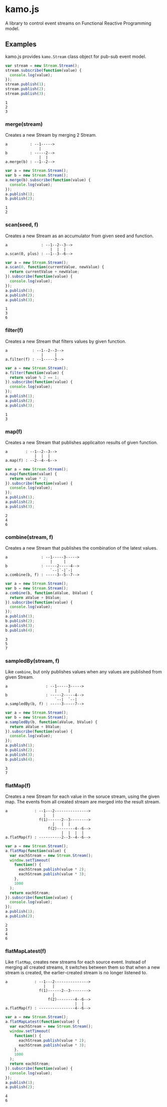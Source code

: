 # kamo.js
A library to control event streams on Functional Reactive Programming model.

## Examples
kamo.js provides `kamo.Stream` class object for pub-sub event model.

```js
var stream = new Stream.Stream();
stream.subscribe(function(value) {
  console.log(value);
});
stream.publish(1);
stream.publish(2);
stream.publish(3);
```

```
1
2
3
```

### merge(stream)
Creates a new Stream by merging 2 Stream.

```
a          : --1----->
               |
b          : -----2-->
               |  |
a.merge(b) : --1--2-->
```

```js
var a = new Stream.Stream();
var b = new Stream.Stream();
a.merge(b).subscribe(function(value) {
  console.log(value);
});
a.publish(1);
b.publish(2);
```

```
1
2
```

### scan(seed, f)
Creates a new Stream as an accumulator from given seed and function.

```
a               : --1--2--3-->
                    |  |  |
a.scan(0, plus) : --1--3--6-->
```

```js
var a = new Stream.Stream();
a.scan(0, function(currentValue, newValue) {
  return currentValue + newValue;
}).subscribe(function(value) {
  console.log(value);
});
a.publish(1);
a.publish(2);
a.publish(3);
```

```
1
3
6
```

### filter(f)
Creates a new Stream that filters values by given function.

```
a           : --1--2--3-->
                |     |
a.filter(f) : --1-----3-->
```

```js
var a = new Stream.Stream();
a.filter(function(value) {
  return value % 2 == 1;
}).subscribe(function(value) {
  console.log(value);
});
a.publish(1);
a.publish(2);
a.publish(3);
```

```
1
3
```

### map(f)
Creates a new Stream that publishes applicaiton results of given function.

```
a        : --1--2--3-->
             |  |  |
a.map(f) : --2--4--6-->
```

```js
var a = new Stream.Stream();
a.map(function(value) {
  return value * 2;
}).subscribe(function(value) {
  console.log(value);
});
a.publish(1);
a.publish(2);
a.publish(3);
```

```
2
4
6
```

### combine(stream, f)
Creates a new Stream that publishes the combination of the latest values.

```
a               : --1-----3----->
                    |     |
b               : -----2-----4-->
                    `--|`-|`-|
a.combine(b, f) : -----3--5--7-->
```

```js
var a = new Stream.Stream();
var b = new Stream.Stream();
a.combine(b, function(aValue, bValue) {
  return aValue + bValue;
}).subscribe(function(value) {
  console.log(value);
});
a.publish(1);
b.publish(2);
a.publish(3);
b.publish(4);
```

```
3
5
7
```

### sampledBy(stream, f)
Like `combine`, but only publishes values when any values are published from given Stream.

```
a                 : --1-----3----->
                      |     |
b                 : -----2-----4-->
                      `--|  `--|
a.sampledBy(b, f) : -----3-----7-->
```

```js
var a = new Stream.Stream();
var b = new Stream.Stream();
a.sampledBy(b, function(aValue, bValue) {
  return aValue + bValue;
}).subscribe(function(value) {
  console.log(value);
});
a.publish(1);
b.publish(2);
a.publish(3);
b.publish(4);
```

```
3
7
```

### flatMap(f)
Creates a new Stream for each value in the soruce stream, using the given map.
The events from all created stream are merged into the result stream.

```
a            : --1---2--------------->
                 |   |
               f(1)------2--3-------->
                     |   |  |
                   f(2)--------4--6-->
                         |  |  |  |
a.flatMap(f) : ----------2--3--4--6-->
```

```js
var a = new Stream.Stream();
a.flatMap(function(value) {
  var eachStream = new Stream.Stream();
  window.setTimeout(
    function() {
      eachStream.publish(value * 2);
      eachStream.publish(value * 3);
    },
    1000
  );
  return eachStream;
}).subscribe(function(value) {
  console.log(value);
});
a.publish(1);
a.publish(2);
```

```
2
3
4
6
```

### flatMapLatest(f)
Like `flatMap`, creates new streams for each source event.
Instead of merging all created streams, it switches between them so that
when a new stream is created, the earlier-created stream is no longer listened to.

```
a            : --1---2--------------->
                 |   |
               f(1)------2--3-------->
                     |
                   f(2)--------4--6-->
                               |  |
a.flatMap(f) : ----------------4--6-->
```

```js
var a = new Stream.Stream();
a.flatMapLatest(function(value) {
  var eachStream = new Stream.Stream();
  window.setTimeout(
    function() {
      eachStream.publish(value * 2);
      eachStream.publish(value * 3);
    },
    1000
  );
  return eachStream;
}).subscribe(function(value) {
  console.log(value);
});
a.publish(1);
a.publish(2);
```

```
4
6
```
